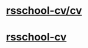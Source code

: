 # [rsschool-cv/cv](https://natmaksymiv.github.io/rsschool-cv/cv)
# [rsschool-cv](https://natmaksymiv.github.io/rsschool-cv/)

